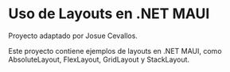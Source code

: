 # Uso de Layouts en .NET MAUI

Proyecto adaptado por Josue Cevallos.

Este proyecto contiene ejemplos de layouts en .NET MAUI, como AbsoluteLayout, FlexLayout, GridLayout y StackLayout.
